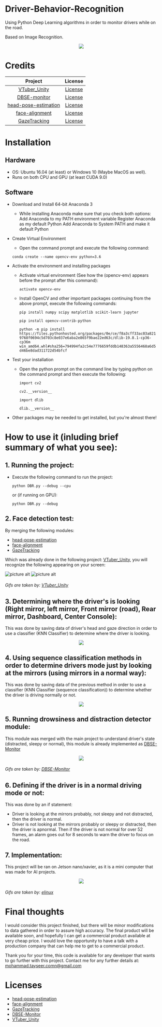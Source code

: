 # Driver-Behavior-Recognition

Using Python Deep Learning algorithms in order to monitor drivers while on the road.

Based on Image Recognition.





<p align="center" style="margin-top=100px">
  <img src="https://i.ibb.co/tsXX68r/64391-Converted.png">
</p>



# Credits 

| Project | License  | 
| :---:   | :-: | 
| [VTuber_Unity](https://github.com/kwea123/VTuber_Unity/tree/3becbfa73d424d565d2750b22139ea373381fc3b) | [License](https://github.com/kwea123/VTuber_Unity/blob/3becbfa73d424d565d2750b22139ea373381fc3b/LICENSE) |
| [DBSE-monitor](https://github.com/altaga/DBSE-monitor) | [License](https://github.com/altaga/DBSE-monitor/blob/master/LICENSE) |
| [head-pose-estimation](https://github.com/yinguobing/head-pose-estimation)| [License](https://github.com/yinguobing/head-pose-estimation/blob/master/LICENSE)|
| [face-alignment](https://github.com/1adrianb/face-alignment)| [License](https://github.com/1adrianb/face-alignment/blob/master/LICENSE)|
| [GazeTracking](https://github.com/antoinelame/GazeTracking)| [License](https://github.com/antoinelame/GazeTracking/blob/master/LICENSE)|


# Installation

## Hardware
* OS: Ubuntu 16.04 (at least) or Windows 10 (Maybe MacOS as well).
* Runs on both CPU and GPU (at least CUDA 9.0)

## Software
* Download and Install 64-bit Anaconda 3
  * While installing Anaconda make sure that you check both options:
    Add Anaconda to my PATH environment variable
    Register Anaconda as my default Python
    Add Anaconda to System PATH and make it default Python
* Create Virtual Environment
  * Open the command prompt and execute the following command:
  
  `conda create --name opencv-env python=3.6`
* Activate the environment and installing packages
  * Activate virtual environment (See how the (opencv-env) appears before the prompt after this command): 
  
    `activate opencv-env`
  * Install OpenCV and other important packages continuing from the above prompt, execute the following commands:
  
    `pip install numpy scipy matplotlib scikit-learn jupyter`
    
    `pip install opencv-contrib-python`
    
    `python -m pip install https://files.pythonhosted.org/packages/0e/ce/f8a3cff33ac03a8219768f0694c5d703c8e037e6aba2e865f9bae22ed63c/dlib-19.8.1-cp36-cp36m win_amd64.whl#sha256=794994fa2c54e7776659fddb148363a5556468a6d5d46be8dad311722d54bfcf`
    
* Test your installation
  * Open the python prompt on the command line by typing python on the command prompt and then execute the following:
  
    `import cv2`
    
    `cv2.__version__`
    
     `import dlib`
     
     `dlib.__version__`
* Other packages may be needed to get installed, but you're almost there!

# How to use it (inluding brief summary of what you see):

## 1. Running the project:
* Execute the following command to run the project:

  `python DBR.py --debug --cpu`
  
  or (if running on GPU):
  
  `python DBR.py --debug`
  
## 2. Face detection test:
By merging the following modules:
  * [head-pose-estimation](https://github.com/yinguobing/head-pose-estimation)
  * [face-alignment](https://github.com/1adrianb/face-alignment)
  * [GazeTracking](https://github.com/antoinelame/GazeTracking)
  
Which was already done in the following project: [VTuber_Unity](https://github.com/kwea123/VTuber_Unity), you will recognize the following appearing on your screen:

![picture alt](https://github.com/kwea123/VTuber_Unity/blob/master/images/debug_cpu.gif "CPU Model")
![picture alt](https://github.com/kwea123/VTuber_Unity/blob/master/images/debug_gpu.gif "GPU Model")

###### Gifs are taken by: [VTuber_Unity](https://github.com/kwea123/VTuber_Unity)

## 3. Determining where the driver's is looking (Right mirror, left mirror, Front mirror (road), Rear mirror, Dashboard, Center Console):
This was done by saving data of driver's head and gaze direction in order to use a classifier (KNN Classifier) to determine where the driver is looking.

<p align="center">
  <img src="https://i.ibb.co/9qRrfnR/1.gif">
</p>

## 4. Using sequence classification methods in order to determine drivers mode just by looking at the mirrors (using mirrors in a normal way):
This was done by saving data of the previous method in order to use a classifier (KNN Classifier (sequence classification)) to determine whether the driver is driving normally or not.

<p align="center">
  <img src="https://i.ibb.co/vmY6vh2/2.gif">
</p>

## 5. Running drowsiness and distraction detector module:
This module was merged with the main project to understand driver's state (distracted, sleepy or normal), this module is already implemented as [DBSE-Monitor](https://github.com/altaga/DBSE-monitor/tree/master/Drowsiness)

<p align="center">
  <img src="https://ibb.co/jrKrQfk">
</p>

###### Gifs are taken by: [DBSE-Monitor](https://github.com/altaga/DBSE-monitor/tree/master/Drowsiness)

## 6. Defining if the driver is in a normal driving mode or not:
This was done by an if statement:
* Driver is looking at the mirrors probably, not sleepy and not distracted, then the driver is normal.
* Driver is not looking at the mirrors probably or sleepy or distracted, then the driver is apnormal.
Then if the driver is not normal for over 52 frames, an alarm goes out for 8 seconds to warn the driver to focus on the road.

## 7. Implementation:
This project will be ran on Jetson nano/xavier, as it is a mini computer that was made for AI projects.

<p align="center">
  <img src="https://elinux.org/images/9/93/Jetson-Xavier-NX-DevKit-Module.jpg">
</p>

###### Gifs are taken by: [elinux](https://elinux.org/Jetson_Xavier_NX)

# Final thoughts
I would consider this project finished, but there will be minor modifications to data gathered in order to assure high accuracy.
The final product will be available soon, and hopefully I can get a commercial product available at very cheap price.
I would love the opportunity to have a talk with a production company that can help me to get to a commercial product.

Thank you for your time, this code is available for any developer that wants to go further with this project.
Contact me for any further details at: mohammad.tayseer.comn@gmail.com

# Licenses
  * [head-pose-estimation](https://github.com/yinguobing/head-pose-estimation)
  * [face-alignment](https://github.com/1adrianb/face-alignment)
  * [GazeTracking](https://github.com/antoinelame/GazeTracking)
  * [DBSE-Monitor](https://github.com/altaga/DBSE-monitor/tree/master/Drowsiness)
  * [VTuber_Unity](https://github.com/kwea123/VTuber_Unity)
